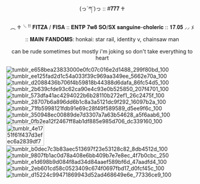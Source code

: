 
ㅤ
<p align="center">
(っ´ཀ`)っ :: #𝟕𝟕𝟕 ♰

<p align="center">
︵ ♰╰ ꜝꜝ 𝐅𝐈𝐓𝐙𝐀 / 𝐅𝐈𝐒𝐀 :: 𝐄𝐍𝐓𝐏 𝟕𝐰𝟖 𝐒𝐎/𝐒𝐗 𝐬𝐚𝐧𝐠𝐮𝐢𝐧𝐞-𝐜𝐡𝐨𝐥𝐞𝐫𝐢𝐜 :: 𝟏𝟕.𝟎𝟓 ⸝⸝ ﾒ


</p>

<p align="center">
:: 𝐌𝐀𝐈𝐍 𝐅𝐀𝐍𝐃𝐎𝐌𝐒: honkai: star rail, identity v, chainsaw man

<p align="center">
can be rude sometimes but mostly i'm joking so don't take everything to heart 


![tumblr_e658bea23833000e0fc07c016e2d1488_299f80bd_100](https://github.com/user-attachments/assets/0540617c-20e0-4a5c-83b6-c6ac3ab26652)
![tumblr_ee125fad2d1c54a033f39c969aa349ee_5662e70a_100](https://github.com/user-attachments/assets/75281d2e-490c-41fd-8ac4-3ce379c36974)
![tumblr_d2088436b706f4b59818b44388d6dafa_86fc54d5_100](https://github.com/user-attachments/assets/3184f0e3-3038-424b-9b55-cb324341eed7)
![tumblr_2b639cfde93c62ca90e4c93e0b525850_207f4701_100](https://github.com/user-attachments/assets/65267a52-a007-46a8-8289-2ecff74d6099)
![tumblr_573dfa41ac4294022b6b28110b272ef1_26c2475f_100](https://github.com/user-attachments/assets/a3336b2b-296c-48bb-8f65-5647206dd2f7)
![tumblr_28707b6a896dd6b1c8a3a5121dc9f292_16097b2a_100](https://github.com/user-attachments/assets/2682bd32-1724-4ab8-b16c-dd3ed262914f)
![tumblr_71fb5998121fdb91e69c28f49f589589_d5ee9f6c_100](https://github.com/user-attachments/assets/3796e4a9-3489-472e-9d9e-5a7c83c5bc2c)
![tumblr_350948ec00889de7d3307a7a63b54628_a5f6aab6_100](https://github.com/user-attachments/assets/57c243ff-d3fd-4646-83cc-6afb32231b88)
![tumblr_0fb2ea12f2467ff8ab1df885e985d706_dc339160_100](https://github.com/user-attachments/assets/17015bf5-ac19-489c-b052-426492329198)
<img width="99" height="56" alt="tumblr_4e1751f61f437d3efec6a2839df77b54_33bbe960_100" src="https://github.com/user-attachments/assets/4d872436-2a46-4298-8323-a5f4879b5600" />
![tumblr_b0dec7c3b83aec513697f23e53128c82_8db4512d_100](https://github.com/user-attachments/assets/9295af79-d804-42d9-a067-d4a37c918be5)
![tumblr_9807fb1ac0d78a408e6bb409b7e7e8ec_4f7b0cbc_250](https://github.com/user-attachments/assets/ab6c24b7-7494-4be5-aeed-27a89d179af1)
![tumblr_e1d698b9d084f8ad34d84aaef589bf6d_47aadfd4_100](https://github.com/user-attachments/assets/8bf50c16-c13e-441a-867b-9821b221f935)
![tumblr_2eb601cd58c0523409c674f0697fbd17_d0fcf45c_100](https://github.com/user-attachments/assets/5f4875b4-b31a-4122-9340-59d6acfc2141)
![tumblr_d15224c99471869943d52ad468649e6e_77336ce9_100](https://github.com/user-attachments/assets/86789f93-8df9-47be-ab42-162e64dd9396)




